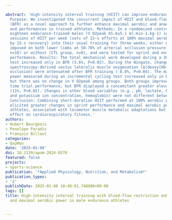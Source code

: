 ---
abstract: 'High-intensity interval training (HIIT) can improve endurance performance.
  Purpose: We investigated the concurrent impact of HIIT and blood-flow restriction
  (BFR) as a novel approach to further enhance maximal aerobic and anaerobic physiology
  and performances in trained athletes. Methods: In a randomized controlled trial,
  eighteen endurance-trained males (V ̇O2peak 65.6±5.1 ml.min-1.kg-1) included three
  sessions of HIIT per week (sets of 15-s efforts at 100% maximal aerobic power, interspersed
  by 15-s recovery) into their usual training for three weeks, either with restriction
  imposed on both lower limbs at 50-70% of arterial occlusion pressure (BFR group,
  n=10) or without (CTL group, n=8), and were tested for sprint and endurance exercise
  performance. Results: The total mechanical work developed during a 30-sec Wingate
  test increased only in BFR (3.6%, P=0.02). During the Wingate, changes in near-infrared
  spectroscopy-derived vastus lateralis muscle oxygenation (Δ(deoxy[Hb+Mb]), % arterial
  occlusion) were attenuated after BFR training (-8.8%, P=0.04). The maximal aerobic
  power measured during an incremental cycling test increased only in BFR (4.5%, P=0.0004),
  but there was no change in V ̇O2peak among groups. Both groups improved 5-km cycling
  time trial performance, but BFR displayed a concomitant greater elevation in [H+]
  (11%, P=0.02). Changes in other blood variables (e.g., pH, lactate, bicarbonate
  and potassium ion concentration, hemoglobin) were not different between groups.
  Conclusion: Combining short-duration HIIT performed at 100% aerobic power with BFR
  elicited greater changes in sprint performance and maximal aerobic power in endurance
  athletes, associated with locomotor muscle metabolic adaptations but no meaningful
  effect on cardiorespiratory fitness.'
authors:
- Hubert Bourgeois
- Penelope Paradis
- François Billaut
categories:
- OxyMon
date: '2025-01-08'
doi: 10.1139/apnm-2024-0378
featured: false
projects:
- sports-science
publication: '*Applied Physiology, Nutrition, and Metabolism*'
publication_types:
- '2'
publishDate: 2025-01-08 10:48:01.748800+00:00
tags: []
title: High-intensity interval training with blood-flow restriction enhances sprint
  and maximal aerobic power in male endurance athletes

---
